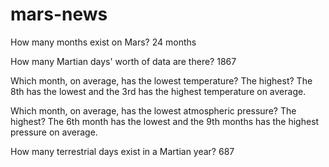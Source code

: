 # mars-news

How many months exist on Mars?
24 months

How many Martian days' worth of data are there?
1867

Which month, on average, has the lowest temperature? The highest?
The 8th has the lowest and the 3rd has the highest temperature on average.

Which month, on average, has the lowest atmospheric pressure? The highest?
The 6th month has the lowest and the 9th months has the highest pressure on average.

How many terrestrial days exist in a Martian year?
687
